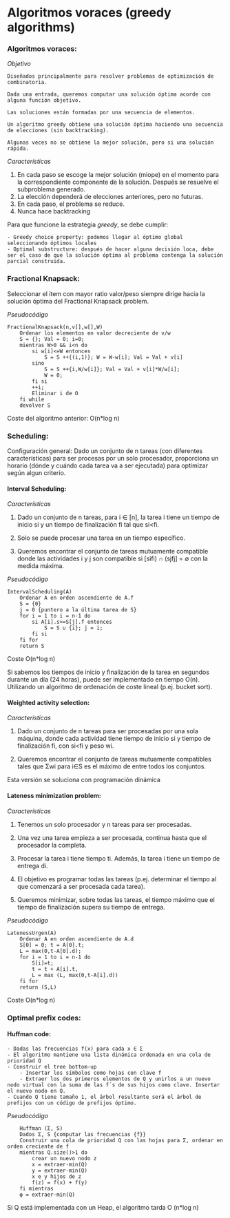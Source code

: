 # Algoritmos voraces (greedy algorithms)

### **Algoritmos voraces:**

*Objetivo*
    
    Diseñados principalmente para resolver problemas de optimización de combinatoria. 
    
    Dada una entrada, queremos computar una solución óptima acorde con alguna función objetivo. 
    
    Las soluciones están formadas por una secuencia de elementos. 
    
    Un algoritmo greedy obtiene una solución óptima haciendo una secuencia de elecciones (sin backtracking).
    
    Algunas veces no se obtiene la mejor solución, pero si una solución rápida. 
    

*Características*

1. En cada paso se escoge la mejor solución (miope) en el momento para la correspondiente componente de la solución. Después se resuelve el subproblema generado. 
2. La elección dependerá de elecciones anteriores, pero no futuras. 
3. En cada paso, el problema se reduce. 
4. Nunca hace backtracking

Para que funcione la estrategia *greedy*, se debe cumplir:

    - Greedy choice property: podemos llegar al óptimo global seleccionando óptimos locales
    - Optimal substructure: después de hacer alguna decisión loca, debe ser el caso de que la solución óptima al problema contenga la solución parcial construida. 
    
### **Fractional Knapsack:** 


Seleccionar el ítem con mayor ratio valor/peso siempre dirige hacia la solución óptima del Fractional Knapsack problem. 

*Pseudocódigo*

    FractionalKnapsack(n,v[],w[],W)
        Ordenar los elementos en valor decreciente de v/w
        S = {}; Val = 0; i=0;
        mientras W>0 && i<n do
            si w[i]<=W entonces
                S = S ++{(i,1)}; W = W-w[i]; Val = Val + v[i]
            sino
                S = S ++{i,W/w[i]}; Val = Val + v[i]*W/w[i]; 
                W = 0;
            fi si
            ++i;
            Eliminar i de O
        fi while
        devolver S
    
Coste del algoritmo anterior: O(n*log n)

### **Scheduling:** 

Configuración general: Dado un conjunto de n tareas (con diferentes características) para ser procesas por un solo procesador, proporciona un horario (dónde y cuándo cada tarea va a ser ejecutada) para optimizar según algun criterio.

#### **Interval Scheduling:** ####

*Características*

1. Dado un conjunto de n tareas, para i ∈ [n], la tarea i tiene un tiempo de inicio si y un tiempo de finalización fi tal que si<fi.
    
2. Solo se puede procesar una tarea en un tiempo específico. 
    
3. Queremos encontrar el conjunto de tareas mutuamente compatible donde las actividades i y j son compatible si [sifi) ∩ (sjfj] = ∅ con la medida máxima.

*Pseudocódigo*
        
    IntervalScheduling(A)
        Ordenar A en orden ascendiente de A.f
        S = {0}
        j = 0 {puntero a la última tarea de S}
        for i = 1 to i = n-1 do
            si A[i].s>=S[j].f entonces
                S = S ∪ {i}; j = i;
            fi si
        fi for
        return S
    
Coste O(n*log n)


Si sabemos los tiempos de inicio y finalización de la tarea en segundos durante un día (24 horas), puede ser implementado en tiempo O(n). Utilizando un algoritmo de ordenación de coste lineal (p.ej. bucket sort).

#### **Weighted activity selection:** ####

*Características*

1. Dado un conjunto de n tareas para ser procesadas por una sola máquina, donde cada actividad tiene tiempo de inicio si y tiempo de finalización fi, con si<fi y peso wi.
    
2. Queremos encontrar el conjunto de tareas mutuamente compatibles tales que Σwi para i∈S es el máximo de entre todos los conjuntos.

Esta versión se soluciona con programación dinámica


#### **Lateness minimization problem:** ####

*Características*

1. Tenemos un solo procesador y n tareas para ser procesadas.
    
2. Una vez una tarea empieza a ser procesada, continua hasta que el procesador la completa.

3. Procesar la tarea i tiene tiempo ti. Además, la tarea i tiene un tiempo de entrega di. 

4. El objetivo es programar todas las tareas (p.ej. determinar el tiempo al que comenzará a ser procesada cada tarea). 

5. Queremos minimizar, sobre todas las tareas, el tiempo máximo que el tiempo de finalización supera su tiempo de entrega.

*Pseudocódigo*

    LatenessUrgen(A)
        Ordenar A en orden ascendiente de A.d
        S[0] = 0; t = A[0].t;
        L = max(0,t-A[0].d);
        for i = 1 to i = n-1 do
            S[i]=t;
            t = t + A[i].t,
            L = max (L, max(0,t-A[i].d))
        fi for
        return (S,L)
    
Coste O(n*log n)

### **Optimal prefix codes:**

#### **Huffman code:**

    - Dadas las frecuencias f(x) para cada x ∈ Σ
    - El algoritmo mantiene una lista dinámica ordenada en una cola de prioridad Q
    - Construir el tree bottom-up
        - Insertar los símbolos como hojas con clave f
        - Extraer los dos primeros elementos de Q y unirlos a un nuevo nodo virtual con la suma de las f´s de sus hijos como clave. Insertar el nuevo nodo en Q. 
    - Cuando Q tiene tamaño 1, el árbol resultante será el árbol de prefijos con un código de prefijos óptimo. 
    
*Pseudocódigo*
    
        Huffman (Σ, S)
        Dados Σ, S {computar las frecuencias {f}}
        Construir una cola de prioridad Q con las hojas para Σ, ordenar en orden creciente de f
        mientras Q.size()>1 do 
            crear un nuevo nodo z
            x = extraer-min(Q)
            y = extraer-min(Q)
            x e y hijos de z
            f(z) = f(x) + f(y)
        fi mientras
        φ = extraer-min(Q)
        
Si Q está implementada con un Heap, el algoritmo tarda O (n*log n)
    



    
